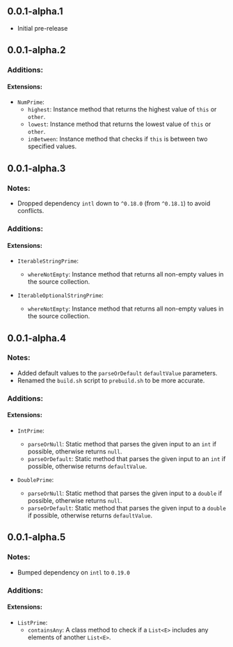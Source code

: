 ## 0.0.1-alpha.1

* Initial pre-release

## 0.0.1-alpha.2

### Additions:

#### Extensions:
  * `NumPrime`:
    * `highest`: Instance method that returns the highest value of `this` or `other`.
    * `lowest`: Instance method that returns the lowest value of `this` or `other`.
    * `inBetween`: Instance method that checks if `this` is between two specified values.

## 0.0.1-alpha.3

### Notes:
  * Dropped dependency `intl` down to `^0.18.0` (from `^0.18.1`) to avoid conflicts.
  
### Additions:

#### Extensions:
  * `IterableStringPrime`:
    * `whereNotEmpty`: Instance method that returns all non-empty values in the source collection.

  * `IterableOptionalStringPrime`:
    * `whereNotEmpty`: Instance method that returns all non-empty values in the source collection.

## 0.0.1-alpha.4

### Notes:
  * Added default values to the `parseOrDefault` `defaultValue` parameters.
  * Renamed the `build.sh` script to `prebuild.sh` to be more accurate.
  
### Additions:

#### Extensions:
  * `IntPrime`:
    * `parseOrNull`: Static method that parses the given input to an `int` if possible, otherwise returns `null`.
    * `parseOrDefault`: Static method that parses the given input to an `int` if possible, otherwise returns `defaultValue`.

  * `DoublePrime`:
    * `parseOrNull`: Static method that parses the given input to a `double` if possible, otherwise returns `null`.
    * `parseOrDefault`: Static method that parses the given input to a `double` if possible, otherwise returns `defaultValue`.

## 0.0.1-alpha.5

### Notes:
  * Bumped dependency on `intl` to `0.19.0`

### Additions:

#### Extensions:
  * `ListPrime`:
    * `containsAny`: A class method to check if a `List<E>` includes any elements of another `List<E>`.
